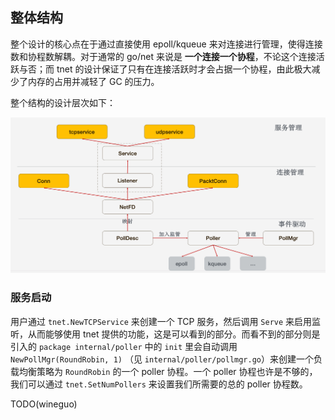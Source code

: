 ## 整体结构

整个设计的核心点在于通过直接使用 epoll/kqueue 来对连接进行管理，使得连接数和协程数解耦。对于通常的 go/net 来说是 __一个连接一个协程__，不论这个连接活跃与否；而 tnet 的设计保证了只有在连接活跃时才会占据一个协程，由此极大减少了内存的占用并减轻了 GC 的压力。

整个结构的设计层次如下：

![整体结构](./pics/overview_cn.png)

### 服务启动

用户通过 `tnet.NewTCPService` 来创建一个 TCP 服务，然后调用 `Serve` 来启用监听，从而能够使用 tnet 提供的功能，这是可以看到的部分。而看不到的部分则是引入的 `package internal/poller` 中的 `init` 里会自动调用 `NewPollMgr(RoundRobin, 1)` （见 `internal/poller/pollmgr.go`）来创建一个负载均衡策略为 `RoundRobin` 的一个 poller 协程。一个 poller 协程也许是不够的，我们可以通过 `tnet.SetNumPollers` 来设置我们所需要的总的 poller 协程数。


TODO(wineguo)
